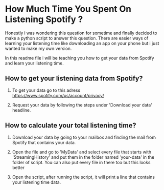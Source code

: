# How Much Time You Spent On Listening Spotify ?
Honestly i was wondering this question for sometime and finally decided to make a python script to answer this question. There are easier ways of learning your listening time like downloading an app on your phone but i just wanted to make my own version.

In this readme file i will be teaching you how to get your data from Spotify and learn your listening time.
## How to get your listening data from Spotify?
1. To get your data go to this adress https://www.spotify.com/us/account/privacy/

2. Request your data by following the steps under 'Download your data' headline.

## How to calculate your total listening time?
1. Download your data by going to your mailbox and finding the mail from Spotify that contains your data.

2. Open the file and go to 'MyData' and select every file that starts with 'StreamingHistory' and put them in the folder named 'your-data' in the folder of script. You can also put every file in there too but this looks better

3. Open the script, after running the script, it will print a line that contains your listening time data.